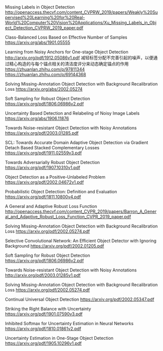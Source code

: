 Missing Labels in Object Detection
http://openaccess.thecvf.com/content_CVPRW_2019/papers/Weakly%20Supervised%20Learning%20for%20Real-World%20Computer%20Vision%20Applications/Xu_Missing_Labels_in_Object_Detection_CVPRW_2019_paper.pdf


Class-Balanced Loss Based on Effective Number of Samples
https://arxiv.org/abs/1901.05555


Learning from Noisy Anchors for One-stage Object Detection
http://arxiv.org/pdf/1912.05086v1.pdf
减轻标签分配不完善引起的噪声，以便通过精心构造的与每个锚点相关的清洁度评分来动态确定锚点的作用
https://zhuanlan.zhihu.com/p/97811344
https://zhuanlan.zhihu.com/p/69144368


Solving Missing-Annotation Object Detection with Background Recalibration Loss
https://arxiv.org/abs/2002.05274


Soft Sampling for Robust Object Detection
https://arxiv.org/pdf/1806.06986v2.pdf


Uncertainty Based Detection and Relabeling of Noisy Image Labels
https://arxiv.org/abs/1906.11876


Towards Noise-resistant Object Detection with Noisy Annotations
https://arxiv.org/pdf/2003.01285.pdf


SCL: Towards Accurate Domain Adaptive Object Detection via Gradient Detach Based Stacked Complementary Losses
https://arxiv.org/pdf/1911.02559v3.pdf

Towards Adversarially Robust Object Detection
https://arxiv.org/pdf/1907.10310v1.pdf


Object Detection as a Positive-Unlabeled Problem
https://arxiv.org/pdf/2002.04672v1.pdf


Probabilistic Object Detection: Definition and Evaluation
https://arxiv.org/pdf/1811.10800v4.pdf


A General and Adaptive Robust Loss Function
http://openaccess.thecvf.com/content_CVPR_2019/papers/Barron_A_General_and_Adaptive_Robust_Loss_Function_CVPR_2019_paper.pdf



Solving Missing-Annotation Object Detection with Background Recalibration Loss
https://arxiv.org/pdf/2002.05274.pdf

Selective Convolutional Network: An Efficient Object Detector with Ignoring Background
https://arxiv.org/pdf/2002.01205.pdf


Soft Sampling for Robust Object Detection
https://arxiv.org/pdf/1806.06986v2.pdf


Towards Noise-resistant Object Detection with Noisy Annotations
http://arxiv.org/pdf/2003.01285v1.pdf

Solving Missing-Annotation Object Detection with Background Recalibration Loss
https://arxiv.org/pdf/2002.05274.pdf

Continual Universal Object Detection
https://arxiv.org/pdf/2002.05347.pdf


Striking the Right Balance with Uncertainty
https://arxiv.org/pdf/1901.07590v3.pdf


Inhibited Softmax for Uncertainty Estimation in Neural Networks
https://arxiv.org/pdf/1810.01861v2.pdf


Uncertainty Estimation in One-Stage Object Detection
https://arxiv.org/pdf/1905.10296v1.pdf

